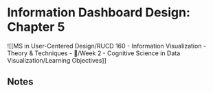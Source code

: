 # Information Dashboard Design: Chapter 5

![[MS in User-Centered Design/RUCD 160 - Information Visualization - Theory & Techniques  - 💾/Week 2 - Cognitive Science in Data Visualization/Learning Objectives]]

## Notes
